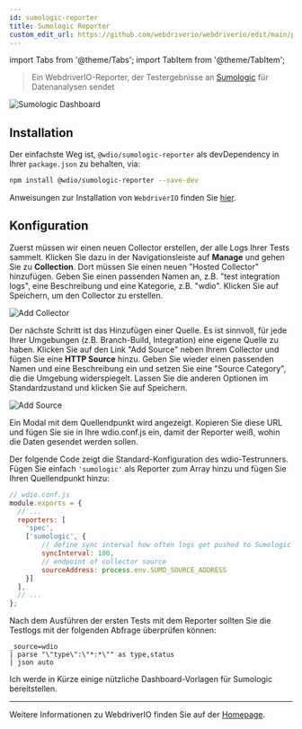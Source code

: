 ```yaml
---
id: sumologic-reporter
title: Sumologic Reporter
custom_edit_url: https://github.com/webdriverio/webdriverio/edit/main/packages/wdio-sumologic-reporter/README.md
---
```


import Tabs from '@theme/Tabs';
import TabItem from '@theme/TabItem';

> Ein WebdriverIO-Reporter, der Testergebnisse an [Sumologic](https://www.sumologic.com/) für Datenanalysen sendet

![Sumologic Dashboard](/img/sumologic.png "Sumologic Dashboard")

## Installation

Der einfachste Weg ist, `@wdio/sumologic-reporter` als devDependency in Ihrer `package.json` zu behalten, via:

```sh
npm install @wdio/sumologic-reporter --save-dev
```

Anweisungen zur Installation von `WebdriverIO` finden Sie [hier](https://webdriver.io/docs/gettingstarted).

## Konfiguration

Zuerst müssen wir einen neuen Collector erstellen, der alle Logs Ihrer Tests sammelt. Klicken Sie dazu in der Navigationsleiste auf __Manage__ und gehen Sie zu __Collection__. Dort müssen Sie einen neuen "Hosted Collector" hinzufügen. Geben Sie einen passenden Namen an, z.B. "test integration logs", eine Beschreibung und eine Kategorie, z.B. "wdio". Klicken Sie auf Speichern, um den Collector zu erstellen.

![Add Collector](https://webdriver.io/images/sumo-collector.png "Add Collector")

Der nächste Schritt ist das Hinzufügen einer Quelle. Es ist sinnvoll, für jede Ihrer Umgebungen (z.B. Branch-Build, Integration) eine eigene Quelle zu haben. Klicken Sie auf den Link "Add Source" neben Ihrem Collector und fügen Sie eine __HTTP Source__ hinzu. Geben Sie wieder einen passenden Namen und eine Beschreibung ein und setzen Sie eine "Source Category", die die Umgebung widerspiegelt. Lassen Sie die anderen Optionen im Standardzustand und klicken Sie auf Speichern.

![Add Source](https://webdriver.io/images/sumo-source.png "Add Source")

Ein Modal mit dem Quellendpunkt wird angezeigt. Kopieren Sie diese URL und fügen Sie sie in Ihre wdio.conf.js ein, damit der Reporter weiß, wohin die Daten gesendet werden sollen.

Der folgende Code zeigt die Standard-Konfiguration des wdio-Testrunners. Fügen Sie einfach `'sumologic'` als Reporter zum Array hinzu und fügen Sie Ihren Quellendpunkt hinzu:

```js
// wdio.conf.js
module.exports = {
  // ...
  reporters: [
    'spec',
    ['sumologic', {
        // define sync interval how often logs get pushed to Sumologic
        syncInterval: 100,
        // endpoint of collector source
        sourceAddress: process.env.SUMO_SOURCE_ADDRESS
    }]
  ],
  // ...
};
```

Nach dem Ausführen der ersten Tests mit dem Reporter sollten Sie die Testlogs mit der folgenden Abfrage überprüfen können:

```
_source=wdio
| parse "\"type\":\"*:*\"" as type,status
| json auto
```

Ich werde in Kürze einige nützliche Dashboard-Vorlagen für Sumologic bereitstellen.

----

Weitere Informationen zu WebdriverIO finden Sie auf der [Homepage](https://webdriver.io).